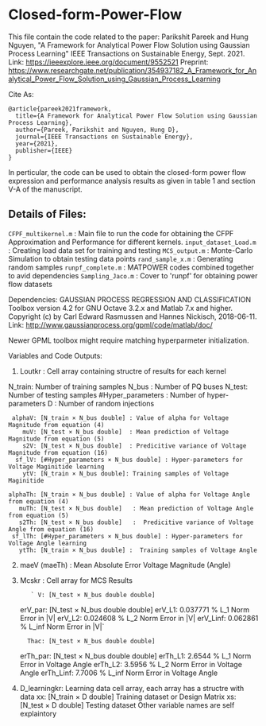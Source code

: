 # Closed-form-Power-Flow

This file contain the code related to the paper: 
Parikshit Pareek and Hung Nguyen, "A Framework for Analytical Power Flow Solution using Gaussian Process Learning" IEEE Transactions on Sustainable Energy, Sept. 2021. 
Link: https://ieeexplore.ieee.org/document/9552521
Preprint:  https://www.researchgate.net/publication/354937182_A_Framework_for_Analytical_Power_Flow_Solution_using_Gaussian_Process_Learning

Cite As: 
```
@article{pareek2021framework,
  title={A Framework for Analytical Power Flow Solution using Gaussian Process Learning},
  author={Pareek, Parikshit and Nguyen, Hung D},
  journal={IEEE Transactions on Sustainable Energy},
  year={2021},
  publisher={IEEE}
}
```

In perticular, the code can be used to obtain the closed-form power flow expression and performance analysis results as given in table 1 and section V-A of the manuscript. 

## Details of Files: 
`CFPF_multikernel.m` : Main file to run the code for obtaining the CFPF Approximation and Performance for different kernels.
`input_dataset_Load.m` : Creating load data set for training and testing 
`MCS_output.m`    : Monte-Carlo Simulation to obtain testing data points
`rand_sample_x.m` : Generating random samples
`runpf_complete.m` : MATPOWER codes combined together to avid dependencies 
`Sampling_Jaco.m`  : Cover to 'runpf' for obtaining power flow datasets

Dependencies: 
GAUSSIAN PROCESS REGRESSION AND CLASSIFICATION Toolbox version 4.2 for GNU Octave 3.2.x and Matlab 7.x and higher.
Copyright (c) by Carl Edward Rasmussen and Hannes Nickisch, 2018-06-11.
Link: http://www.gaussianprocess.org/gpml/code/matlab/doc/

Newer GPML toolbox might require matching hyperparmeter initialization.

Variables and Code Outputs: 

1. Loutkr : Cell array containing structre of results for each kernel

N_train: Number of training samples
N_bus : Number of PQ buses
N_test: Number of testing samples 
#Hyper_parameters : Number of hyper-parameters
D   : Number of random injections

     alphaV: [N_train × N_bus double] : Value of alpha for Voltage Magnitude from equation (4)
        muV: [N_test × N_bus double]  : Mean prediction of Voltage Magnitude from equation (5)
        s2V: [N_test × N_bus double]  : Predicitive variance of Voltage Magnitude from equation (16)
      sf_lV: [#Hyper_parameters × N_bus double] : Hyper-parameters for Voltage Maginitide learning
        ytV: [N_train × N_bus double]: Training samples of Voltage Maginitide

    alphaTh: [N_train × N_bus double] : Value of alpha for Voltage Angle from equation (4)
       muTh: [N_test × N_bus double]   : Mean prediction of Voltage Angle from equation (5)
       s2Th: [N_test × N_bus double]   :  Predicitive variance of Voltage Angle from equation (16)
     sf_lTh: [#Hyper_parameters × N_bus double] : Hyper-parameters for Voltage Angle learning
       ytTh: [N_train × N_bus double] :  Training samples of Voltage Angle

2. maeV (maeTh) : Mean Absolute Error Voltage Magnitude (Angle)

3. Mcskr : Cell array for MCS Results


          ` V: [N_test × N_bus double double]
      erV_par: [N_test × N_bus double double]
       erV_L1: 0.037771 % L_1 Norm Error in |V|
       erV_L2: 0.024608 % L_2 Norm Error in |V|
     erV_Linf: 0.062861 % L_inf Norm Error in |V|`

         Thac: [N_test × N_bus double double]
     erTh_par: [N_test × N_bus double double]
      erTh_L1: 2.6544 % L_1 Norm Error in Voltage Angle 
      erTh_L2: 3.5956 % L_2 Norm Error in Voltage Angle 
    erTh_Linf: 7.7006 % L_inf Norm Error in Voltage Angle 



4. D_learningkr: Learning data cell array, each array has a structre with data
                    xx: [N_train × D double] Training dataset or Design Matrix
                    xs: [N_test × D double]  Testing dataset 
Other variable names are self explaintory
